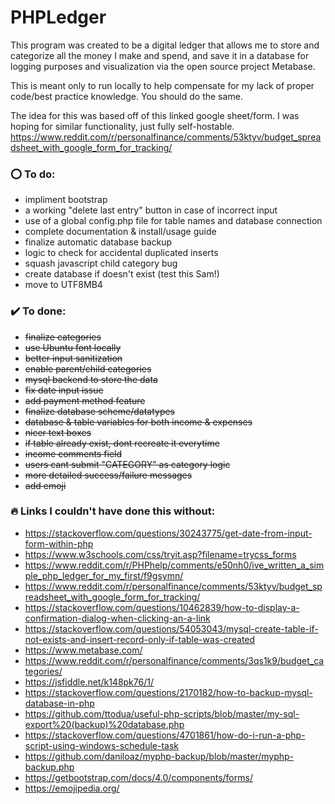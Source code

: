 # PHPLedger

This program was created to be a digital ledger that allows me to store and categorize all the money I make and spend, and save it in a database for logging purposes and visualization via the open source project Metabase.

This is meant only to run locally to help compensate for my lack of proper code/best practice knowledge. You should do the same.

The idea for this was based off of this linked google sheet/form. I was hoping for similar functionality, just fully self-hostable.
https://www.reddit.com/r/personalfinance/comments/53ktyv/budget_spreadsheet_with_google_form_for_tracking/


### ⭕ To do:
- impliment bootstrap 
- a working "delete last entry" button in case of incorrect input
- use of a global config.php file for table names and database connection
- complete documentation & install/usage guide
- finalize automatic database backup
- logic to check for accidental duplicated inserts
- squash javascript child category bug
- create database if doesn't exist (test this Sam!)
- move to UTF8MB4

### ✔️ To done:
- ~~finalize categories~~
- ~~use Ubuntu font locally~~
- ~~better input sanitization~~
- ~~enable parent/child categories~~
- ~~mysql backend to store the data~~
- ~~fix date input issue~~
- ~~add payment method feature~~
- ~~finalize database scheme/datatypes~~
- ~~database & table variables for both income & expenses~~
- ~~nicer text boxes~~
- ~~if table already exist, dont recreate it everytime~~
- ~~income comments field~~
- ~~users cant submit "CATEGORY" as category logic~~
- ~~more detailed success/failure messages~~
- ~~add emoji~~

### 🔥 Links I couldn't have done this without: 
- https://stackoverflow.com/questions/30243775/get-date-from-input-form-within-php
- https://www.w3schools.com/css/tryit.asp?filename=trycss_forms
- https://www.reddit.com/r/PHPhelp/comments/e50nh0/ive_written_a_simple_php_ledger_for_my_first/f9gsymn/
- https://www.reddit.com/r/personalfinance/comments/53ktyv/budget_spreadsheet_with_google_form_for_tracking/
- https://stackoverflow.com/questions/10462839/how-to-display-a-confirmation-dialog-when-clicking-an-a-link
- https://stackoverflow.com/questions/54053043/mysql-create-table-if-not-exists-and-insert-record-only-if-table-was-created
- https://www.metabase.com/
- https://www.reddit.com/r/personalfinance/comments/3qs1k9/budget_categories/
- https://jsfiddle.net/k148pk76/1/
- https://stackoverflow.com/questions/2170182/how-to-backup-mysql-database-in-php
- https://github.com/ttodua/useful-php-scripts/blob/master/my-sql-export%20(backup)%20database.php
- https://stackoverflow.com/questions/4701861/how-do-i-run-a-php-script-using-windows-schedule-task
- https://github.com/daniloaz/myphp-backup/blob/master/myphp-backup.php
- https://getbootstrap.com/docs/4.0/components/forms/
- https://emojipedia.org/